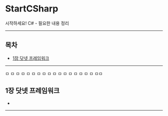 # StartCSharp
시작하세요! C# - 필요한 내용 정리

---

## 목차
- [1장 닷넷 프레임워크](#Chapter01)

---
ㅁ
ㅁ
ㅁ
ㅁ
ㅁ
ㅁ
ㅁ
ㅁ
ㅁ
ㅁ
ㅁ
ㅁ
ㅁ
ㅁ
ㅁ
ㅁ
ㅁ
ㅁㅁ

## 1장 닷넷 프레임워크
-

---

